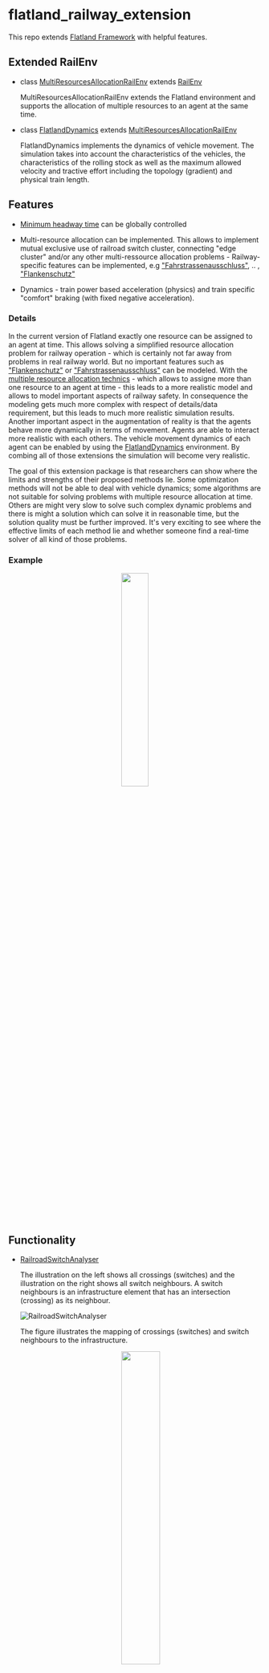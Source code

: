# flatland_railway_extension

This repo extends [Flatland Framework](https://www.flatland-association.org/projects) with helpful features.

## Extended RailEnv

- class [MultiResourcesAllocationRailEnv](https://github.com/aiAdrian/flatland_railway_extension/blob/master/flatland_railway_extension/environments/MultiResourcesAllocationRailEnv.py) extends [RailEnv](https://gitlab.aicrowd.com/flatland/flatland/-/blob/master/flatland/envs/rail_env.py#L36) 
  
  MultiResourcesAllocationRailEnv extends the Flatland environment and 
  supports the allocation of multiple resources to an agent at the same time.


- class [FlatlandDynamics](https://github.com/aiAdrian/flatland_railway_extension/blob/master/flatland_railway_extension/environments/FlatlandDynamics.py)
extends [MultiResourcesAllocationRailEnv](https://github.com/aiAdrian/flatland_railway_extension/blob/master/flatland_railway_extension/environments/MultiResourcesAllocationRailEnv.py)

  FlatlandDynamics implements the dynamics of vehicle
  movement. The simulation takes into account the characteristics of the 
  vehicles, the characteristics of the rolling stock as well as the maximum allowed 
  velocity and tractive effort including the topology (gradient) and physical train length.

## Features

- [Minimum headway time](https://en.wikipedia.org/wiki/Headway) can be globally controlled
- Multi-resource allocation can be implemented. This allows to implement mutual exclusive use of railroad switch
  cluster, connecting "edge cluster" and/or any other multi-ressource allocation problems - Railway-specific features
  can be implemented, e.g  ["Fahrstrassenausschluss"](https://de.wikipedia.org/wiki/Fahrstra%C3%9Fe), ..
  , ["Flankenschutz"](https://de.wikipedia.org/wiki/Fahrstra%C3%9Fe#Flankenschutz)

- Dynamics - train power based acceleration (physics) and train specific "comfort" braking (with fixed negative
  acceleration).

### Details

In the current version of Flatland exactly one
resource can be assigned to an agent at time. This allows solving a simplified resource allocation problem for railway
operation - which is certainly not far away from problems in real railway world. But no important features such as ["Flankenschutz"](https://de.wikipedia.org/wiki/Fahrstra%C3%9Fe#Flankenschutz) 
or ["Fahrstrassenausschluss"](https://de.wikipedia.org/wiki/Fahrstra%C3%9Fe) can be modeled. With
the [multiple resource allocation technics](https://github.com/aiAdrian/flatland_railway_extension/blob/master/flatland_railway_extension/environments/FlatlandResourceAllocator.py) - 
which allows to assigne more than one resource to an agent at time - this leads to a more realistic model and allows
to model important aspects of railway safety. In consequence the modeling gets much more complex with respect of
details/data requirement, but this leads to much more realistic simulation results. Another important aspect in the
augmentation of reality is that the agents behave more dynamically in terms of movement. Agents are able to interact more realistic with each others. The vehicle movement dynamics of each agent can be enabled by using
the [FlatlandDynamics](https://github.com/aiAdrian/flatland_railway_extension/blob/master/flatland_railway_extension/environments/FlatlandDynamics.py)
environment. By combing all of those extensions the simulation will become very realistic.

The goal of this extension package is that researchers can show where the limits and strengths of their proposed methods
lie. Some optimization methods will not be able to deal with vehicle dynamics; some algorithms are not suitable for
solving problems with multiple resource allocation at time. Others are might very slow to solve such complex dynamic
problems and there is might a solution which can solve it in reasonable time, but the solution quality must be further
improved. It's very exciting to see where the effective limits of each method lie and whether someone find a real-time
solver of all kind of those problems.

### Example

<p align="center" width="100%">
    <img width="33%" src="https://raw.githubusercontent.com/aiAdrian/flatland_railway_extension/master/images/flatland_scenario.png"> 
</p>

## Functionality

- [RailroadSwitchAnalyser](https://github.com/aiAdrian/flatland_railway_extension/blob/master/flatland_railway_extension/RailroadSwitchAnalyser.py)

  The illustration on the left shows all crossings (switches) and the illustration on the right shows all switch
  neighbours. A switch neighbours is an infrastructure element that has an intersection (crossing) as its neighbour.

  ![RailroadSwitchAnalyser](https://raw.githubusercontent.com/aiAdrian/flatland_railway_extension/master/images/RailroadSwitchAnalyser.png "RailroadSwitchAnalyser")

  The figure illustrates the mapping of crossings (switches) and switch neighbours to the infrastructure.

  <p align="center" width="100%">
      <img width="40%" src="https://raw.githubusercontent.com/aiAdrian/flatland_railway_extension/master/images/flatland_scenario_cell_types.png"> 
  </p>

  A detailed example is shown visually below. Which cells are potential decision points, which are real decision points
  for an agent and which decisions can be made at them. For all other cells it makes sense to choose forward only.

  <p align="center" width="100%">
      <img width="25%" src="https://raw.githubusercontent.com/aiAdrian/flatland_railway_extension/master/images/possible_decision_points.png"> 
      <img width="25%" src="https://raw.githubusercontent.com/aiAdrian/flatland_railway_extension/master/images/real_decision_points.png"> 
  </p>
  <p align="center" width="100%">
      <img width="25%" src="https://raw.githubusercontent.com/aiAdrian/flatland_railway_extension/master/images/real_decision_points_example.png"> 
      <img width="25%" src="https://raw.githubusercontent.com/aiAdrian/flatland_railway_extension/master/images/real_decision_points_exmaple2.png"> 
  </p>


- [RailroadSwitchCluster](https://github.com/aiAdrian/flatland_railway_extension/blob/master/flatland_railway_extension/RailroadSwitchCluster.py)

  The left illustration shows all connecting edges (cluster). The number represents the cluster id. Cells with the same
  cluster id belong to the same cluster. The right illustration shows all switch clusters. A switch cluster contains one
  or more crossing (switch) cells where each switch within the cluster are all neighbors. The switches in the same
  cluster have the same switch cluster id.

  ![RailroadSwitchCluster](https://raw.githubusercontent.com/aiAdrian/flatland_railway_extension/master/images/RailroadSwitchCluster.png "RailroadSwitchCluster")

- [FlatlandResourceAllocator](https://github.com/aiAdrian/flatland_railway_extension/blob/master/flatland_railway_extension/environments/FlatlandResourceAllocator.py)

  The Flatland Resource Allocator extension allows the implementation of a simultaneous allocation of multiple resources
  to an agent, and also allows the concept of minimal headway (train-following), which roughly simulates the real
  infrastructure behavior. A two-minute train sequence (n-flatland time steps) is often used in many real railway
  systems - the entire system is therefore designed for a minimum headway of n seconds. With the help of the
  multi-resource allocator it is possible to implement "flank protection", ... and dynamic movement.


- [FlatlandGraphBuilder](https://github.com/aiAdrian/flatland_railway_extension/blob/master/flatland_railway_extension/FlatlandGraphBuilder.py)

  <p align="center" width="100%">
    <img width="75%" src="https://github.com/aiAdrian/flatland_railway_extension/blob/master/images/flatland_graph.png"> 
  </p>
  A Flatland environment can be represented as different kinds of graphs. For example,
  every cell can be modelled, but also graphs that only include decision cells are useful.
  For most applications, not only the rail layout but also the available direction options an
  agent has at a vertex, dependent on its incoming direction (edge), have to be modelled.
  In that case, a cell is translated into multiple vertices, one for each direction available.

  The FlatlandGraphBuilder converts Flatland's grid cell-based topology into a directed graph g. The graph consists of
  nodes and edges. An edge is defined by "from-node" u and "to-node" v such that for the edge e = (u, v). A node in the
  graph is defined by position and direction. The position corresponds to the position of the underlying cell in the
  original flatland topology, and the direction corresponds to the direction in which an agent reaches the cell. Thus,
  the node is defined by (x, y, d), where x is the index of the horizontal cell grid position, y is the index of the vertical cell
  grid position, and d is the direction of cell entry. Based on the grid cell position and the cell entry direction, the
  connection to the neighboring cell can be estimated. The estimation is done using the pure flatland navigation
  technique. In the flatland (2d gird), not every of the eight neighbors cell can be reached from every direction.
  Therefore, the entry direction information is key. In the graph g only edges exist where a feasible transition from
  node u to node v exist.
  An edge has several attributes, such as the length of the edges, the resource which can be mutually exclusive used, 
  the flatland action to be chosen to get from node u to node v. 
  The length of the edge is 1 as long as no infrastructure is used. If an infrastructure is used, the infrastructure 
  defines the edge length, which is the by the infrastructure defined length of the flatland cell that lies under node u. 
  The resource is defined as the flatland cell that lies under the node u. The flatland action is the action that must 
  be selected so that an agent at node u (i.e. position and direction) can get to node v.
  
  With the help of the graph it is very easy to calculate the shortest connection from node A to node B. 
  The API makes it possible to solve such tasks very efficiently. Moreover, the graph can be simplified so that only 
  decision-relevant nodes remain in the graph and all other nodes are merged. A decision node is a node or flatland 
  cell (track) that reasonably allows the agent to stop, go, or branch off. For straight track edges within a route, 
  it makes little sense to wait in many situations. This is because the agent would block many resources, i.e., if an 
  agent does not drive to the decision point: a cell before a crossing, the agent blocks the area in between. This 
  makes little sense from an optimization point of view. 

  The implementation uses networkX, so there are also many graph functions available. 



- [FlatlandDynamics](https://github.com/aiAdrian/flatland_railway_extension/blob/master/flatland_railway_extension/environments/FlatlandDynamics.py)

  The diagram on the left illustrates the speed diagram for each train. The traveled distance [m] is plotted on the
  x-axis. The speed in kilometers per hour [km/h] is shown on the y-axis. The orange curve shows the maximum allowed
  speed. The blue curve is the simulated speed. The length of the train is easy to see because the last axle of the
  train must have allowed a higher speed, otherwise the train will not accelerate. The diagram on the right illustrates
  the acculeration [m/s] on the y-axis. On the x-axis traveled distance [m] is plotted again. The red colored part of the 
  velocity and acceleration curve shows where the agent has to brake hard due to an active malfunction. 

  ![FlatlandDynamics](https://github.com/aiAdrian/flatland_railway_extension/blob/master/images/FlatlandDynamics.png "FlatlandDynamics")

- [Rolling Stock](https://github.com/aiAdrian/flatland_railway_extension/blob/master/flatland_railway_extension/environments/RollingStock.py)

  The rolling stock data stores the technical characteristics of each 
  locomotive, including [tractive effort](https://en.wikipedia.org/wiki/Tractive_force) and speed
  limits.
  The [DynamicAgent](https://github.com/aiAdrian/flatland_railway_extension/blob/master/flatland_railway_extension/environments/DynamicAgent.py)
  stores the physical properties such as mass and length of the complete train (agent) and requires the rolling stock
  data to simulate the tractive effort and acceleration.

  The figure illustrates the traction characteristics. The speed is plotted on the x-axis. The maximum tractive effort
  is plotted on the y-axis. Traction power is limited by the maximum force that traction can exert on the wheel and is
  further limited by the maximum power of the motor.


  <p align="center" width="100%">
    <img width="20%" src="https://github.com/aiAdrian/flatland_railway_extension/blob/master/images/FlatlandDynamics_RollingStock_tractive_effort.png"> 
  </p>




  $$F = m a := Force : [kN]$$

  $$P = F v := Power : [kW]$$

  $$v := Velocity : [{ m \over s}]$$

  $$m := Mass : [10^3kg]$$

  $$a := Acceleration : [{m \over s^{2}}]$$

  Where $P_{max}$ is the maximum power of the traction. $P_{max}$ depends on two factors $F_{max}$ and $v_{F_{max}}$.
  Where $F_{max}$ is the overall maximum force the traction can deliver and where $v_{F_{max}}$ is the speed up to which
  the vehicle can deliver the maximum force.

  The power consumption (for acceleration) must be positive and less than the maximum power of the traction $P_{max}$ and
  it cannot exceed the maximum force $F_{max}$.

  $$0 <= P <= P_{max}$$

  $$P_{max} = F_{max} v_{F_{max}}$$

  $$F <= \min({ P_{max} \over v} , F_{max})$$

- [FlatlandDynamicsRendering](https://github.com/aiAdrian/flatland_railway_extension/blob/master/flatland_railway_extension/utils/FlatlandDynamicsRenderer.py)

  Resources colored orange, red or black are occupied by the train. Orange indicates a resource reserved for the train
  but not required by either the braking distance or the physical train. Red and black resources are security related.
  Black is the physical train and red resources are needed for braking. The physical train can occupy more than one cell
  since the train length can be greater than the length of the underlaying cell. In the visualization, however, a train
  that would fit into one cell can also take up more than one cell if part of the train is in the next cell and part is
  still in the current one. Green resources are still occupied. They are intended to approximately simulate the time
  required to handle all security elements - they represents the minimum 
  headway time.

  <p align="center" width="200%">
    <img width="33%" src="https://github.com/aiAdrian/flatland_railway_extension/blob/master/images/Flatland_dynamics_visualisation_elements.png"> 
  </p>
  
  <p align="center" width="100%">
    <img width="33%" src="https://github.com/aiAdrian/flatland_railway_extension/blob/master/images/FlatlandDynamicsRendering.png"> 
  </p>

  The Example is showing a moving block based simulation. The rendering is done with FlatlandDynamicsRenderer.

## Working code

- [Google coLab notebook - Recife export](https://github.com/aiAdrian/flatland_railway_extension/blob/master/Flatland_recife.ipynb)
- [Google coLab notebook - Simulation with multi-resource reservation](https://github.com/aiAdrian/flatland_railway_extension/blob/master/Flatland_Resource_Allocation.ipynb)
- [Google coLab notebook - Flatland dynamics](https://github.com/aiAdrian/flatland_railway_extension/blob/master/Flatland_Dynamics.ipynb)

## Installation 
The code is tested with Python *3.8* - expected to work with higher versions of Python.

#### Prerequisites (optional)
Install [Anaconda](https://www.anaconda.com/products/distribution) and create a new conda environment: 
```bash
conda create python=3.11 --name flatland-ext
conda activate flatland-ext
pip install flatland-rl
```

#### From sources
The Flatland code source is available from [AIcrowd gitlab](https://gitlab.aicrowd.com/flatland/flatland) and Flatland railway extension can be found at [github](https://github.com/aiAdrian/flatland_railway_extension): 
```bash
git clone https://github.com/flatland-association/flatland-rl.git
cd flatland
pip install -r requirements_dev.txt
python setup.py install
cd .. 
```

```bash
git clone https://github.com/aiAdrian/flatland_railway_extension.git/
cd flatland_railway_extension
python setup.py install
cd .. 
```


#### Stable release
Install flatland railway extension:
```bash
pip install flatland-railway-extension
```

#### Test installation
Test that the installation works:
```bash
python -c "import flatland_railway_extension.examples.demo_flatland_dynamics"
```
<sub>Troubleshooting[^1]</sub>


#### Examples
Some examples can be found at: [flatland_railway_extension.examples.*](https://github.com/aiAdrian/flatland_railway_extension/tree/master/flatland_railway_extension/examples)

##### PePy - PyPI Download Stats
[![Downloads](https://static.pepy.tech/personalized-badge/flatland-railway-extension?period=month&units=international_system&left_color=grey&right_color=lightgrey&left_text=Downloads)](https://pepy.tech/project/flatland-railway-extension)


## Links

[Flatland Challenge](https://www.aicrowd.com/search?utf8=%E2%9C%93&q=flatland)

[Flatland introduction](https://flatland.aicrowd.com/getting-started/env.html)

[Rolling stock](https://en.wikipedia.org/wiki/Rolling_stock)

[Nagel-Schrekenberg-Model](https://en.wikipedia.org/wiki/Nagel%E2%80%93Schreckenberg_model)

##### Information

The initial implementation is authored by Adrian Egli's (
aiAdrian) [neurips2020 flatland challenge solution (submission)](https://gitlab.aicrowd.com/adrian_egli/neurips2020-flatland-starter-kit)

##### Permission to use

If you use this or any idea out of this code for/in any academic publication or commercial products -
you must credit the authors.



[^1]: On Windows Subsystem for Linux (WSL) you may need to install some additional packages `pip install pyvirtualdisplay`, `pip install piglet` and `sudo apt install libnvidia-gl-440` to get the rendering working. However, using Flatland Railway Extension with WSL is not recommended, we recommend native Windows or Linux operating system. OS/X is not very well tested yet.



